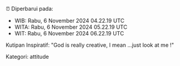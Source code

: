 ⏰ Diperbarui pada:
- WIB: Rabu, 6 November 2024 04.22.19 UTC
- WITA: Rabu, 6 November 2024 05.22.19 UTC
- WIT: Rabu, 6 November 2024 06.22.19 UTC

Kutipan Inspiratif:
"God is really creative, I mean ...just look at me !"


Kategori: attitude

